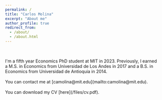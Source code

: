 ```yaml
---
permalink: /
title: "Carlos Molina"
excerpt: "About me"
author_profile: true
redirect_from: 
  - /about/
  - /about.html
---
```


<br>
<br>
I'm a fifth year Economics PhD student at MIT in 2023. Previously, I earned a M.S. in Economics from Universidad de Los Andes in 2017 and a B.S. in Economics from Universidad de Antioquia in 2014. 
<br>
<br>
You can contact me at [camolina@mit.edu](mailto:camolina@mit.edu).
<br>
<br>
You can download my CV [here](/files/cv.pdf).
